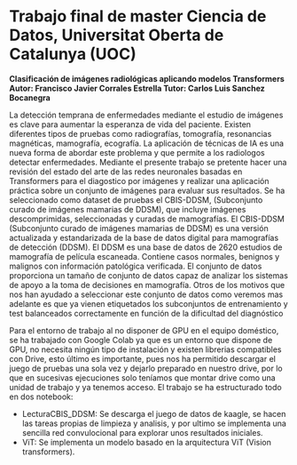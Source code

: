 # Trabajo final de master Ciencia de Datos, Universitat Oberta de Catalunya (UOC) #
**Clasificación de imágenes radiológicas aplicando modelos Transformers
Autor: Francisco Javier Corrales Estrella
Tutor: Carlos Luis Sanchez Bocanegra**

La detección temprana de enfermedades mediante el estudio de imágenes es clave para aumentar la esperanza de vida del paciente. Existen diferentes tipos de pruebas como radiografías, tomografía, resonancias magnéticas, mamografía, ecografía.
La aplicación de técnicas de IA es una nueva forma de abordar este problema y que permite a los radiologos detectar enfermedades.
Mediante el presente trabajo se pretente hacer una revisión del estado del arte de las  redes neuronales basadas en  Transformers para el diagostico por imágenes y realizar una aplicación práctica sobre un conjunto de imágenes para evaluar sus resultados.
Se ha seleccionado como dataset de pruebas el CBIS-DDSM, (Subconjunto curado de imágenes mamarias de DDSM), que incluye imágenes descomprimidas, seleccionadas y curadas de mamografías. El CBIS-DDSM (Subconjunto curado de imágenes mamarias de DDSM) es una versión actualizada y estandarizada de la base de datos digital para mamografías de detección (DDSM). El DDSM es una base de datos de 2620 estudios de mamografía de película escaneada. Contiene casos normales, benignos y malignos con información patológica verificada. El conjunto de datos proporciona un tamaño de conjunto de datos capaz de analizar los sistemas de apoyo a la toma de decisiones en mamografía.
Otros de los motivos que nos han ayudado a seleccionar este conjunto de datos como veremos mas adelante es que ya vienen etiquetados los subconjuntos de entrenamiento y test balanceados correctamente en función de la dificultad del diagnóstico


Para el entorno de trabajo al no disponer de GPU en el equipo doméstico, se ha trabajado con Google Colab ya que es un entorno que dispone de GPU, no necesita ningún tipo de instalación y existen librerias compatibles con Drive, esto último es importante, pues nos ha permitido descargar el juego de pruebas una sola vez y dejarlo preparado en nuestro drive, por lo que en sucesivas ejecuciones solo teníamos que montar drive como una unidad de trabajo y ya tenemos acceso.
El trabajo se ha estructurado todo en dos notebook:
  * LecturaCBIS_DDSM: Se descarga el juego de datos de kaagle, se hacen las tareas propias de limpieza y analisis, y por ultimo se implementa una sencilla red convulocional para explorar unos resultados iniciales.
  * ViT: Se implementa un modelo basado en la arquitectura ViT (Vision transformers).
